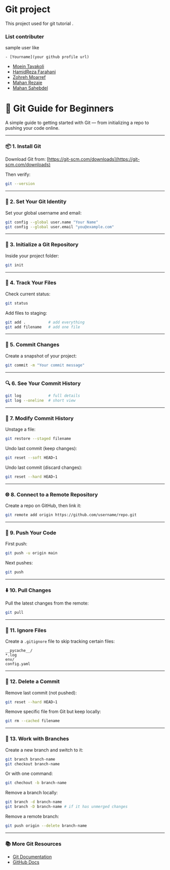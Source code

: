 # Git project 

This project used for git tutorial . 

### List contributer 

sample user like

 `- [Yourname](your github profile url)`

- [Moein Tavakoli]( https://github.com/MoeinTavakoli )
- [HamidReza Farahani]( https://github.com/hr-farahani )
- [Zohreh Moarref]( https://github.com/moarref93 )
- [ Mahan Rezaie ]( https://github.com/mahanrezaie )
- [Mahan Sahebdel](https://github.com/mahansahebdel)


# 🚀 Git Guide for Beginners

A simple guide to getting started with Git — from initializing a repo to pushing your code online.

---

### 📦 1. Install Git

Download Git from: [https://git-scm.com/downloads](https://git-scm.com/downloads)

Then verify:

```bash
git --version
```

---

### 🔧 2. Set Your Git Identity

Set your global username and email:

```bash
git config --global user.name "Your Name"
git config --global user.email "you@example.com"
```

---

### 📁 3. Initialize a Git Repository

Inside your project folder:

```bash
git init
```

---

### 📄 4. Track Your Files

Check current status:

```bash
git status
```

Add files to staging:

```bash
git add .          # add everything
git add filename   # add one file
```

---

### 💬 5. Commit Changes

Create a snapshot of your project:

```bash
git commit -m "Your commit message"
```

---

### 🔍 6. See Your Commit History

```bash
git log            # full details
git log --oneline  # short view
```

---

### 🔁 7. Modify Commit History

Unstage a file:

```bash
git restore --staged filename
```

Undo last commit (keep changes):

```bash
git reset --soft HEAD~1
```

Undo last commit (discard changes):

```bash
git reset --hard HEAD~1
```

---

### 🌐 8. Connect to a Remote Repository

Create a repo on GitHub, then link it:

```bash
git remote add origin https://github.com/username/repo.git
```

---

### 🚚 9. Push Your Code

First push:

```bash
git push -u origin main
```

Next pushes:

```bash
git push
```

---

### ⬇️ 10. Pull Changes

Pull the latest changes from the remote:

```bash
git pull
```

---

### 🚫 11. Ignore Files

Create a `.gitignore` file to skip tracking certain files:

```text
__pycache__/
*.log
env/
config.yaml
```

---

### 🧼 12. Delete a Commit

Remove last commit (not pushed):

```bash
git reset --hard HEAD~1
```

Remove specific file from Git but keep locally:

```bash
git rm --cached filename
```

---

### 🌿 13. Work with Branches

Create a new branch and switch to it:

```bash
git branch branch-name
git checkout branch-name
```

Or with one command:

```bash
git chechout -b branch-name
```

Remove a branch locally:

```bash
git branch -d branch-name
git branch -D branch-name # if it has unmerged changes
```

Remove a remote branch:

```bash
git push origin --delete branch-name
```

---

### 📚 More Git Resources

- [Git Documentation](https://git-scm.com/doc)
- [GitHub Docs](https://docs.github.com/en/get-started)

